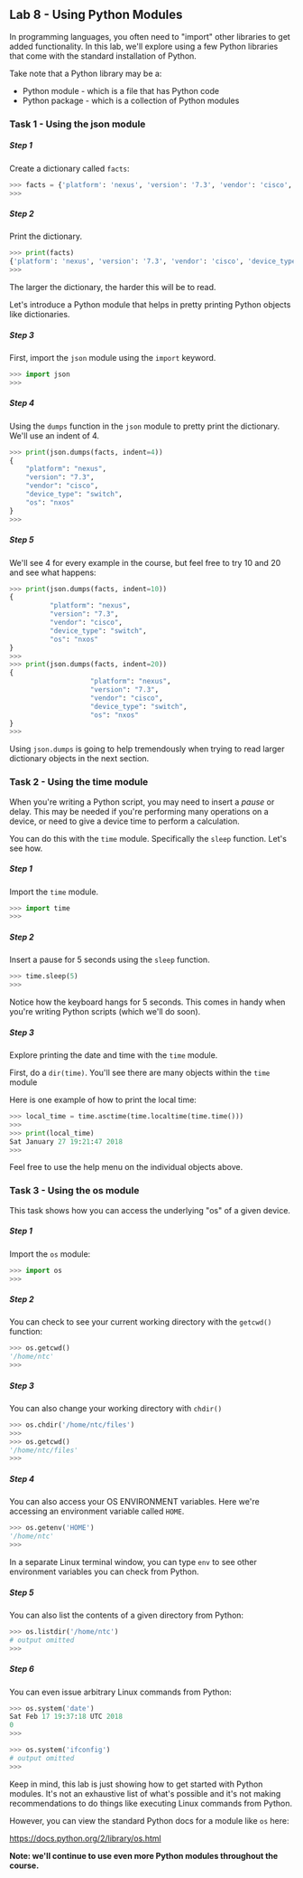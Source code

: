 ## Lab 8 - Using Python Modules

In programming languages, you often need to "import" other libraries to get added functionality.  In this lab, we'll explore using a few Python libraries that come with the standard installation of Python.

Take note that a Python library may be a:

  * Python module - which is a file that has Python code
  * Python package - which is a collection of Python modules


### Task 1 - Using the json module

##### Step 1

Create a dictionary called `facts`:

```python
>>> facts = {'platform': 'nexus', 'version': '7.3', 'vendor': 'cisco', 'device_type': 'switch', 'os': 'nxos'}
>>>
```

##### Step 2

Print the dictionary.

```python
>>> print(facts)
{'platform': 'nexus', 'version': '7.3', 'vendor': 'cisco', 'device_type': 'switch', 'os': 'nxos'}
>>>
```

The larger the dictionary, the harder this will be to read.

Let's introduce a Python module that helps in pretty printing Python objects like dictionaries.

##### Step 3

First, import the `json` module using the `import` keyword.

```python
>>> import json
>>>
```

##### Step 4

Using the `dumps` function in the `json` module to pretty print the dictionary. We'll use an indent of 4.

```python
>>> print(json.dumps(facts, indent=4))
{
    "platform": "nexus",
    "version": "7.3",
    "vendor": "cisco",
    "device_type": "switch",
    "os": "nxos"
}
>>>
```

##### Step 5

We'll see 4 for every example in the course, but feel free to try 10 and 20 and see what happens:

```python
>>> print(json.dumps(facts, indent=10))
{
          "platform": "nexus",
          "version": "7.3",
          "vendor": "cisco",
          "device_type": "switch",
          "os": "nxos"
}
>>>
>>> print(json.dumps(facts, indent=20))
{
                    "platform": "nexus",
                    "version": "7.3",
                    "vendor": "cisco",
                    "device_type": "switch",
                    "os": "nxos"
}
>>>
```

Using `json.dumps` is going to help tremendously when trying to read larger dictionary objects in the next section.

### Task 2 - Using the time module

When you're writing a Python script, you may need to insert a _pause_ or delay.  This may be needed if you're performing many operations on a device, or need to give a device time to perform a calculation.

You can do this with the `time` module.  Specifically the `sleep` function.  Let's see how.

##### Step 1

Import the `time` module.

```python
>>> import time
>>>
```


##### Step 2

Insert a pause for 5 seconds using the `sleep` function.

```python
>>> time.sleep(5)
>>>
```

Notice how the keyboard hangs for 5 seconds.  This comes in handy when you're writing Python scripts (which we'll do soon).

##### Step 3

Explore printing the date and time with the `time` module.

First, do a `dir(time)`.  You'll see there are many objects within the `time` module

Here is one example of how to print the local time:

```python
>>> local_time = time.asctime(time.localtime(time.time()))
>>>
>>> print(local_time)
Sat January 27 19:21:47 2018
>>>
```

Feel free to use the help menu on the individual objects above.


### Task 3 - Using the os module

This task shows how you can access the underlying "os" of a given device.

##### Step 1

Import the `os` module:

```python
>>> import os
>>>
```

##### Step 2

You can check to see your current working directory with the `getcwd()` function:

```python
>>> os.getcwd()
'/home/ntc'
>>>

```

##### Step 3

You can also change your working directory with `chdir()`

```python
>>> os.chdir('/home/ntc/files')
>>>
>>> os.getcwd()
'/home/ntc/files'
>>>
```

##### Step 4

You can also access your OS ENVIRONMENT variables. Here we're accessing an environment variable called `HOME`.  

```python
>>> os.getenv('HOME')
'/home/ntc'
>>>
```

In a separate Linux terminal window, you can type `env` to see other environment variables you can check from Python.

##### Step 5

You can also list the contents of a given directory from Python:

```python
>>> os.listdir('/home/ntc')
# output omitted
>>>
```

##### Step 6

You can even issue arbitrary Linux commands from Python:

```python
>>> os.system('date')    
Sat Feb 17 19:37:18 UTC 2018
0
>>>
```

```python
>>> os.system('ifconfig')
# output omitted
>>>
```

Keep in mind, this lab is just showing how to get started with Python modules.  It's not an exhaustive list of what's possible and it's not making recommendations to do things like executing Linux commands from Python.

However, you can view the standard Python docs for a module like `os` here:

https://docs.python.org/2/library/os.html


**Note: we'll continue to use even more Python modules throughout the course.**
